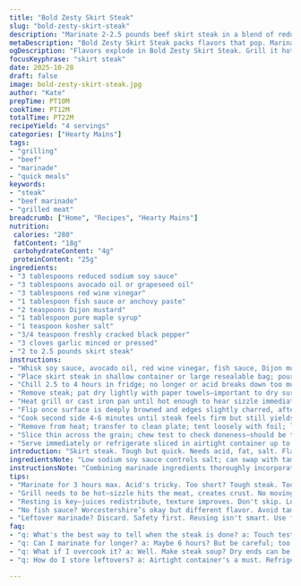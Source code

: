 ```yaml
---
title: "Bold Zesty Skirt Steak"
slug: "bold-zesty-skirt-steak"
description: "Marinate 2-2.5 pounds beef skirt steak in a blend of reduced soy sauce, avocado oil, red wine vinegar, and a hint of Dijon mustard plus maple syrup for sweetness. Garlic and black pepper add sharpness while kosher salt enhances meat flavor. Marinate 2.5-4 hours refrigerated. Discard excess liquid. Grill or pan-sear until deep crust forms. Rest 4-6 minutes before slicing thinly across fibers. Texture juicy, slightly chewy. Layers of tang, umami, subtle sweetness, and bite. Replace Worcestershire with fish sauce or anchovy paste for complexity. Swap honey with maple or agave. Watch cooking cues: sizzling, caramelization, firm but springy touch. Avoid overcooking–dry ends bitter. Quick, bold, approachable. Reasoned tweaks from experience make each bite count."
metaDescription: "Bold Zesty Skirt Steak packs flavors that pop. Marinate right, grill hot, slice against the grain. Juicy, tangy, crave-worthy."
ogDescription: "Flavors explode in Bold Zesty Skirt Steak. Grill it hot, slice right. Flavor-packed, juicy steak for your table."
focusKeyphrase: "skirt steak"
date: 2025-10-28
draft: false
image: bold-zesty-skirt-steak.jpg
author: "Kate"
prepTime: PT10M
cookTime: PT12M
totalTime: PT22M
recipeYield: "4 servings"
categories: ["Hearty Mains"]
tags:
- "grilling"
- "beef"
- "marinade"
- "quick meals"
keywords:
- "steak"
- "beef marinade"
- "grilled meat"
breadcrumb: ["Home", "Recipes", "Hearty Mains"]
nutrition: 
 calories: "280"
 fatContent: "18g"
 carbohydrateContent: "4g"
 proteinContent: "25g"
ingredients:
- "3 tablespoons reduced sodium soy sauce"
- "3 tablespoons avocado oil or grapeseed oil"
- "3 tablespoons red wine vinegar"
- "1 tablespoon fish sauce or anchovy paste"
- "2 teaspoons Dijon mustard"
- "1 tablespoon pure maple syrup"
- "1 teaspoon kosher salt"
- "3/4 teaspoon freshly cracked black pepper"
- "3 cloves garlic minced or pressed"
- "2 to 2.5 pounds skirt steak"
instructions:
- "Whisk soy sauce, avocado oil, red wine vinegar, fish sauce, Dijon mustard, maple syrup, kosher salt, black pepper, and garlic in medium bowl until combined; marinade has a tangy, umami-spiked aroma."
- "Place skirt steak in shallow container or large resealable bag; pour marinade over, coating thoroughly; press excess air and seal tightly."
- "Chill 2.5 to 4 hours in fridge; no longer or acid breaks down too much, making meat mushy."
- "Remove steak; pat dry lightly with paper towels—important to dry surface for Maillard reaction during cooking, or you'll get steam, no crust."
- "Heat grill or cast iron pan until hot enough to hear sizzle immediately on contact; lay steak down, avoid moving first 3 minutes for crust formation."
- "Flip once surface is deeply browned and edges slightly charred, after approximately 5-7 minutes depending on thickness; listen for sizzle drop to judge cooking speed."
- "Cook second side 4-6 minutes until steak feels firm but still yields slightly under finger pressure; avoid pressing down, keeps juices in meat."
- "Remove from heat; transfer to clean plate; tent loosely with foil; let rest 4 to 6 minutes to redistribute juices; your knife shouldn’t squeeze moisture out."
- "Slice thin across the grain; chew test to check doneness—should be tender with some bite; thicker slices feel tougher."
- "Serve immediately or refrigerate sliced in airtight container up to 3 days."
introduction: "Skirt steak. Tough but quick. Needs acid, fat, salt. Flavor foundation that won’t overpower the meat. Cut long fibers across grain just right. Used reduced soy sauce here—avoids salty wallop but keeps savory punch. Swapped balsamic vinegar with red wine vinegar for sharper bite, cuts sweetness. Honey out; maple syrup in for nuanced flavor, earthy but sweet. Fish sauce adds depth, umami without extra sweetness compared to Worcestershire. Dijon mustard, not spicy brown, brings sharper tang and smoother texture. Garlic more pungent, three cloves intensify aroma. Timing varies but acid treatment is key—too short no tenderizing, too long mushy. Cook hot, fast, listen for sizzle. Let rest. Juices trapped inside release on slice. Visual cues trump clock each time. These tweaks make it approachable but layered."
ingredientsNote: "Low sodium soy sauce controls salt; can swap with tamari for gluten-free. Avocado oil preferred for high smoke point; grapeseed oil works, neutral flavor. Red wine vinegar sharper than balsamic but less sweet; apple cider vinegar can substitute but expect fruity undertone. Fish sauce or anchovy paste replaces Worcestershire for intensified umami, skip for milder. Dijon mustard steadier in sauce consistency and flavor than spicy brown mustard. Maple syrup replaces honey, more complex sweetness that caramelizes better on grill. Use fresh garlic, press or mince to release max flavor, dried garlic is lifeless here. Kosher salt coarse texture helps even seasoning; fine salt adjusts less predictably—measure carefully. Black pepper cracked fresh adds sharpness, not preground. Steak thickness affects marinade absorption and cooking time—thicker needs slightly longer marinating."
instructionsNote: "Combining marinade ingredients thoroughly incorporates flavors and dissolves sweeteners. Use shallow container or bag ensures even coverage, avoid thick layering which traps liquid, encourage airflow to meat surface. Marinate refrigerated keeps meat safe; around 3 hours balances tenderization with texture retention. Drying steak surface before cooking is essential because moisture creates steam that interferes with caramelization; pat gently, don't rub firmly or lose marinade flavor. Heat to high until you hear immediate sizzle placing steak; that’s Maillard reaction initiating, crust building. Avoid flipping too soon or steak tears, crust compromises, juices escape. Don’t poke or press steak during cook; juices pool inside while cooking. Rest time not optional—it allows fibers to relax, preventing dry chew. Slicing against grain is final crucial step; long fibers not cut make steak stringy and tough. Thinner slices reward effort with tenderness. Leftover marinade discarded for food safety; never reuse unless boiled thoroughly."
tips:
- "Marinate for 3 hours max. Acid's tricky. Too short? Tough steak. Too long? It's mush. Find that sweet spot, keep it tender. Pat dry; moisture is your enemy."
- "Grill needs to be hot—sizzle hits the meat, creates crust. No moving it for the first 3 minutes. Flip only when deep brown, avoid tearing. Listen for that sizzle."
- "Resting is key—juices redistribute, texture improves. Don't skip. Loosely cover; don’t wrap tight, steam ruins crust. Finest slice: thin across grain. Check bite tenderness."
- "No fish sauce? Worcestershire’s okay but different flavor. Avoid tamari? Test soy sauce. Alternative sweeteners like agave work here too. Sweetness must balance tang."
- "Leftover marinade? Discard. Safety first. Reusing isn't smart. Use fresh garlic for fullest flavor, dried's lackluster. Coarse kosher salt is better than fine for seasoning."
faq:
- "q: What's the best way to tell when the steak is done? a: Touch test works. Firm but bounces slightly, that’s it. Cut can check, juices must flow right."
- "q: Can I marinate for longer? a: Maybe 6 hours? But be careful; too long, it's mushy. Short but effective's the mantra. Twice the time doesn't double the flavor."
- "q: What if I overcook it? a: Well. Make steak soup? Dry ends can be tough. Shred for tacos. Or chop fine, mix with sauce. Use up salvaged pieces."
- "q: How do I store leftovers? a: Airtight container's a must. Refrigerate up to 3 days. Can freeze too; just slice, packs better. Reheat gently to keep moisture."

---
```

